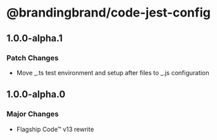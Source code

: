 # @brandingbrand/code-jest-config

## 1.0.0-alpha.1

### Patch Changes

- Move _.ts test environment and setup after files to _.js configuration

## 1.0.0-alpha.0

### Major Changes

- Flagship Code™ v13 rewrite
